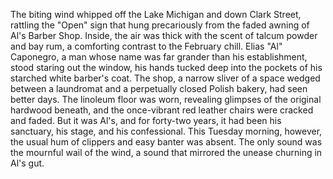 The biting wind whipped off the Lake Michigan and down Clark Street, rattling the "Open" sign that hung precariously from the faded awning of Al's Barber Shop. Inside, the air was thick with the scent of talcum powder and bay rum, a comforting contrast to the February chill.  Elias "Al" Caponegro, a man whose name was far grander than his establishment, stood staring out the window, his hands tucked deep into the pockets of his starched white barber's coat.  The shop, a narrow sliver of a space wedged between a laundromat and a perpetually closed Polish bakery, had seen better days.  The linoleum floor was worn, revealing glimpses of the original hardwood beneath, and the once-vibrant red leather chairs were cracked and faded.  But it was Al's, and for forty-two years, it had been his sanctuary, his stage, and his confessional.  This Tuesday morning, however, the usual hum of clippers and easy banter was absent.  The only sound was the mournful wail of the wind, a sound that mirrored the unease churning in Al's gut.
